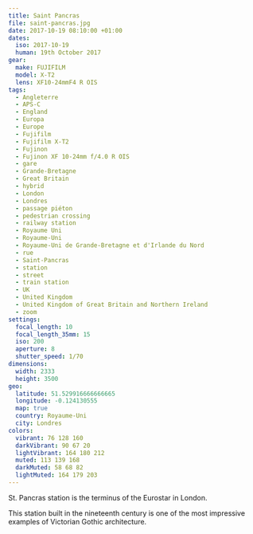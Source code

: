 ```yaml
---
title: Saint Pancras
file: saint-pancras.jpg
date: 2017-10-19 08:10:00 +01:00
dates:
  iso: 2017-10-19
  human: 19th October 2017
gear:
  make: FUJIFILM
  model: X-T2
  lens: XF10-24mmF4 R OIS
tags:
  - Angleterre
  - APS-C
  - England
  - Europa
  - Europe
  - Fujifilm
  - Fujifilm X-T2
  - Fujinon
  - Fujinon XF 10-24mm f/4.0 R OIS
  - gare
  - Grande-Bretagne
  - Great Britain
  - hybrid
  - London
  - Londres
  - passage piéton
  - pedestrian crossing
  - railway station
  - Royaume Uni
  - Royaume-Uni
  - Royaume-Uni de Grande-Bretagne et d'Irlande du Nord
  - rue
  - Saint-Pancras
  - station
  - street
  - train station
  - UK
  - United Kingdom
  - United Kingdom of Great Britain and Northern Ireland
  - zoom
settings:
  focal_length: 10
  focal_length_35mm: 15
  iso: 200
  aperture: 8
  shutter_speed: 1/70
dimensions:
  width: 2333
  height: 3500
geo:
  latitude: 51.529916666666665
  longitude: -0.124130555
  map: true
  country: Royaume-Uni
  city: Londres
colors:
  vibrant: 76 128 160
  darkVibrant: 90 67 20
  lightVibrant: 164 180 212
  muted: 113 139 168
  darkMuted: 58 68 82
  lightMuted: 164 179 203
---
```


St. Pancras station is the terminus of the Eurostar in London.

This station built in the nineteenth century is one of the most impressive examples of Victorian Gothic architecture.
